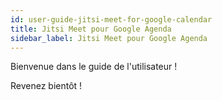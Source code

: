```yaml
---
id: user-guide-jitsi-meet-for-google-calendar
title: Jitsi Meet pour Google Agenda
sidebar_label: Jitsi Meet pour Google Agenda
---
```


Bienvenue dans le guide de l'utilisateur !

Revenez bientôt !
